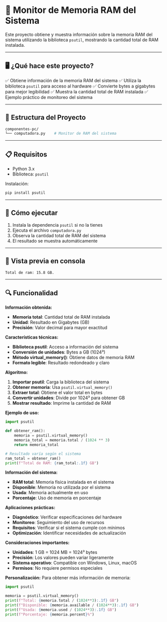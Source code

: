 # 💾 Monitor de Memoria RAM del Sistema                                                           
Este proyecto obtiene y muestra información sobre la memoria RAM del sistema utilizando la biblioteca `psutil`, mostrando la cantidad total de RAM instalada.

---

## 🖥️ ¿Qué hace este proyecto?

✅ Obtiene información de la memoria RAM del sistema
✅ Utiliza la biblioteca `psutil` para acceso al hardware
✅ Convierte bytes a gigabytes para mejor legibilidad
✅ Muestra la cantidad total de RAM instalada
✅ Ejemplo práctico de monitoreo del sistema

---

## 📁 Estructura del Proyecto

```bash
componentes-pc/
└── computadora.py    # Monitor de RAM del sistema
```

---

## 📋 Requisitos

- Python 3.x
- Biblioteca: `psutil`

Instalación:
```bash
pip install psutil
```

---

## 🚀 Cómo ejecutar

1. Instala la dependencia `psutil` si no la tienes
2. Ejecuta el archivo `computadora.py`
3. Observa la cantidad total de RAM del sistema
4. El resultado se muestra automáticamente

---

## 📸 Vista previa en consola

```plaintext
Total de ram: 15.8 GB.
```

---

## 🔍 Funcionalidad

**Información obtenida:**
- **Memoria total**: Cantidad total de RAM instalada
- **Unidad**: Resultado en Gigabytes (GB)
- **Precisión**: Valor decimal para mayor exactitud

**Características técnicas:**
- **Biblioteca psutil**: Acceso a información del sistema
- **Conversión de unidades**: Bytes a GB (1024³)
- **Método virtual_memory()**: Obtiene datos de memoria RAM
- **Formato legible**: Resultado redondeado y claro

**Algoritmo:**
1. **Importar psutil**: Carga la biblioteca del sistema
2. **Obtener memoria**: Usa `psutil.virtual_memory()`
3. **Extraer total**: Obtiene el valor total en bytes
4. **Convertir unidades**: Divide por 1024³ para obtener GB
5. **Mostrar resultado**: Imprime la cantidad de RAM

**Ejemplo de uso:**
```python
import psutil

def obtener_ram():
    memoria = psutil.virtual_memory()
    memoria_total = memoria.total / (1024 ** 3)
    return memoria_total

# Resultado varía según el sistema
ram_total = obtener_ram()
print(f"Total de RAM: {ram_total:.1f} GB")
```

**Información del sistema:**
- **RAM total**: Memoria física instalada en el sistema
- **Disponible**: Memoria no utilizada por el sistema
- **Usada**: Memoria actualmente en uso
- **Porcentaje**: Uso de memoria en porcentaje

**Aplicaciones prácticas:**
- **Diagnóstico**: Verificar especificaciones del hardware
- **Monitoreo**: Seguimiento del uso de recursos
- **Requisitos**: Verificar si el sistema cumple con mínimos
- **Optimización**: Identificar necesidades de actualización

**Consideraciones importantes:**
- **Unidades**: 1 GB = 1024 MB = 1024³ bytes
- **Precisión**: Los valores pueden variar ligeramente
- **Sistema operativo**: Compatible con Windows, Linux, macOS
- **Permisos**: No requiere permisos especiales

**Personalización:**
Para obtener más información de memoria:
```python
import psutil

memoria = psutil.virtual_memory()
print(f"Total: {memoria.total / (1024**3):.1f} GB")
print(f"Disponible: {memoria.available / (1024**3):.1f} GB")
print(f"Usada: {memoria.used / (1024**3):.1f} GB")
print(f"Porcentaje: {memoria.percent}%")
```


